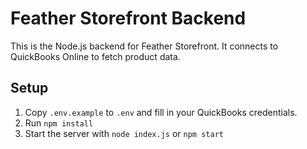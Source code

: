 # Feather Storefront Backend

This is the Node.js backend for Feather Storefront. It connects to QuickBooks Online to fetch product data.

## Setup

1. Copy `.env.example` to `.env` and fill in your QuickBooks credentials.
2. Run `npm install`
3. Start the server with `node index.js` or `npm start`